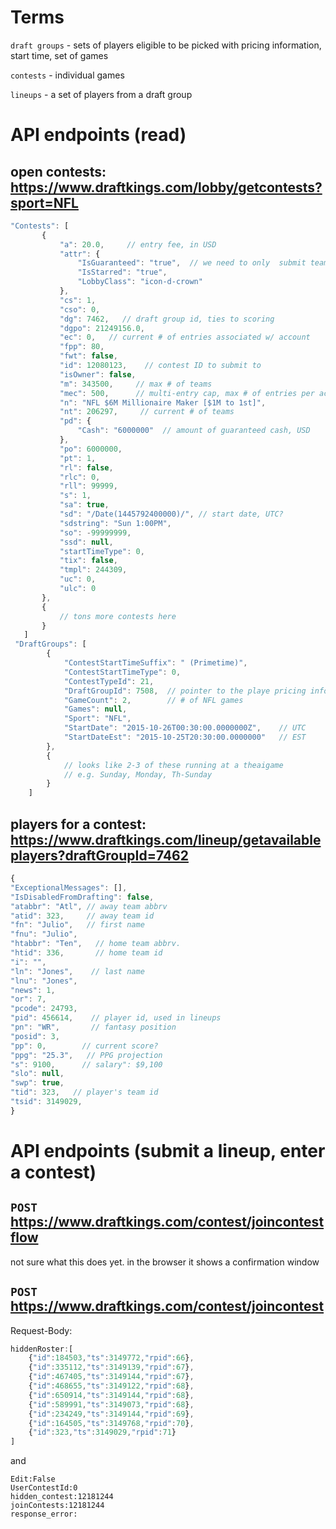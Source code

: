 # Terms

`draft groups` - sets of players eligible to be picked with pricing information, start time, set of games

`contests` - individual games

`lineups` - a set of players from a draft group

# API endpoints (read)

## open contests:  https://www.draftkings.com/lobby/getcontests?sport=NFL

```javascript
"Contests": [
       {
           "a": 20.0,     // entry fee, in USD
           "attr": {
               "IsGuaranteed": "true",  // we need to only  submit teams to these
               "IsStarred": "true",
               "LobbyClass": "icon-d-crown"
           },
           "cs": 1,
           "cso": 0,
           "dg": 7462,   // draft group id, ties to scoring
           "dgpo": 21249156.0,
           "ec": 0,   // current # of entries associated w/ account
           "fpp": 80,
           "fwt": false,
           "id": 12080123,    // contest ID to submit to
           "isOwner": false,
           "m": 343500,     // max # of teams
           "mec": 500,      // multi-entry cap, max # of entries per account?
           "n": "NFL $6M Millionaire Maker [$1M to 1st]",
           "nt": 206297,     // current # of teams
           "pd": {
               "Cash": "6000000"  // amount of guaranteed cash, USD
           },
           "po": 6000000,
           "pt": 1,
           "rl": false,
           "rlc": 0,
           "rll": 99999,
           "s": 1,
           "sa": true,
           "sd": "/Date(1445792400000)/", // start date, UTC?
           "sdstring": "Sun 1:00PM",
           "so": -99999999,
           "ssd": null,
           "startTimeType": 0,
           "tix": false,
           "tmpl": 244309,
           "uc": 0,
           "ulc": 0
       },
       {
           // tons more contests here
       }
   ]
 "DraftGroups": [
        {
            "ContestStartTimeSuffix": " (Primetime)",
            "ContestStartTimeType": 0,
            "ContestTypeId": 21,
            "DraftGroupId": 7508,  // pointer to the playe pricing information for this contest
            "GameCount": 2,        // # of NFL games
            "Games": null,
            "Sport": "NFL",
            "StartDate": "2015-10-26T00:30:00.0000000Z",    // UTC
            "StartDateEst": "2015-10-25T20:30:00.0000000"   // EST
        },
        {
            // looks like 2-3 of these running at a theaigame
            // e.g. Sunday, Monday, Th-Sunday
        }
    ]
```

## players for a contest: https://www.draftkings.com/lineup/getavailableplayers?draftGroupId=7462

```javascript
{
"ExceptionalMessages": [],
"IsDisabledFromDrafting": false,
"atabbr": "Atl", // away team abbrv
"atid": 323,     // away team id
"fn": "Julio",   // first name
"fnu": "Julio",
"htabbr": "Ten",   // home team abbrv.
"htid": 336,       // home team id
"i": "",
"ln": "Jones",    // last name
"lnu": "Jones",
"news": 1,
"or": 7,
"pcode": 24793,
"pid": 456614,    // player id, used in lineups
"pn": "WR",       // fantasy position
"posid": 3,
"pp": 0,        // current score?
"ppg": "25.3",   // PPG projection
"s": 9100,      // salary": $9,100
"slo": null,
"swp": true,
"tid": 323,   // player's team id
"tsid": 3149029,
}
```

# API endpoints (submit a lineup, enter a contest)

## `POST` https://www.draftkings.com/contest/joincontestflow

not sure what this does yet. in the browser it shows a confirmation window

## `POST` https://www.draftkings.com/contest/joincontest

Request-Body:
```javascript
hiddenRoster:[
    {"id":184503,"ts":3149772,"rpid":66},
    {"id":335112,"ts":3149139,"rpid":67},
    {"id":467405,"ts":3149144,"rpid":67},
    {"id":468655,"ts":3149122,"rpid":68},
    {"id":650914,"ts":3149144,"rpid":68},
    {"id":589991,"ts":3149073,"rpid":68},
    {"id":234249,"ts":3149144,"rpid":69},
    {"id":164505,"ts":3149768,"rpid":70},
    {"id":323,"ts":3149029,"rpid":71}
]
```
and
```
Edit:False
UserContestId:0
hidden_contest:12181244
joinContests:12181244
response_error:
```
